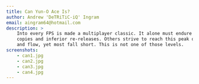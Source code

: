 ```yaml
---
title: Can Yun-O Ace Is?
author: Andrew 'DeTRiTiC-iQ' Ingram
email: aingram64@hotmail.com
description: >
    Into every FPS is made a multiplayer classic. It alone must endure countless
    copies and inferior re-releases. Others strive to reach this peak of gameplay
    and flow, yet most fall short. This is not one of those levels.
screenshots:
    - can1.jpg
    - can2.jpg
    - can3.jpg
    - can4.jpg
---
```


